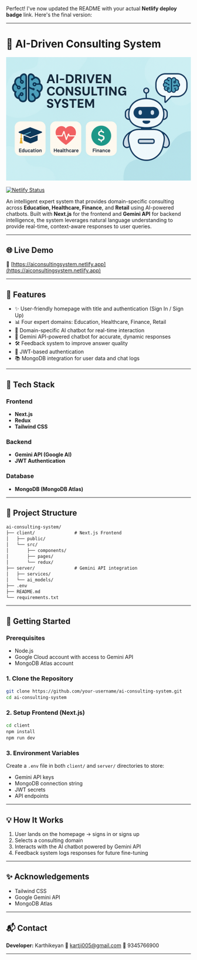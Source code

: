 Perfect! I've now updated the README with your actual **Netlify deploy badge** link. Here's the final version:

---

# 🧠 AI-Driven Consulting System

![AI-Driven Consulting Banner](https://github.com/Karthikeyan260/AiConsultingSystem/blob/main/ChatGPT%20Image%20May%205,%202025,%2010_48_45%20AM.png?raw=true)

[![Netlify Status](https://api.netlify.com/api/v1/badges/a731616a-b485-43b2-85d3-1aa35b028bab/deploy-status)](https://app.netlify.com/sites/aiconsultingsystem/deploys)

An intelligent expert system that provides domain-specific consulting across **Education, Healthcare, Finance**, and **Retail** using AI-powered chatbots. Built with **Next.js** for the frontend and **Gemini API** for backend intelligence, the system leverages natural language understanding to provide real-time, context-aware responses to user queries.

---

## 🌐 Live Demo

🚀 [https://aiconsultingsystem.netlify.app](https://aiconsultingsystem.netlify.app)

---

## 📌 Features

* ✨ User-friendly homepage with title and authentication (Sign In / Sign Up)
* 📊 Four expert domains: Education, Healthcare, Finance, Retail
* 💬 Domain-specific AI chatbot for real-time interaction
* 🧠 Gemini API-powered chatbot for accurate, dynamic responses
* 🛠️ Feedback system to improve answer quality
* 🔐 JWT-based authentication
* 📚 MongoDB integration for user data and chat logs

---

## 🧱 Tech Stack

### Frontend

* **Next.js**
* **Redux**
* **Tailwind CSS**

### Backend

* **Gemini API (Google AI)**
* **JWT Authentication**

### Database

* **MongoDB (MongoDB Atlas)**

---

## 📁 Project Structure

```
ai-consulting-system/
├── client/               # Next.js Frontend
│   ├── public/
│   └── src/
│       ├── components/
│       ├── pages/
│       └── redux/
├── server/               # Gemini API integration
│   ├── services/
│   └── ai_models/
├── .env
├── README.md
└── requirements.txt
```

---

## 🚀 Getting Started

### Prerequisites

* Node.js
* Google Cloud account with access to Gemini API
* MongoDB Atlas account

### 1. Clone the Repository

```bash
git clone https://github.com/your-username/ai-consulting-system.git
cd ai-consulting-system
```

### 2. Setup Frontend (Next.js)

```bash
cd client
npm install
npm run dev
```

### 3. Environment Variables

Create a `.env` file in both `client/` and `server/` directories to store:

* Gemini API keys
* MongoDB connection string
* JWT secrets
* API endpoints

---

## 💡 How It Works

1. User lands on the homepage → signs in or signs up
2. Selects a consulting domain
3. Interacts with the AI chatbot powered by Gemini API
4. Feedback system logs responses for future fine-tuning

---

## ✨ Acknowledgements

* Tailwind CSS
* Google Gemini API
* MongoDB Atlas

---

## 📬 Contact

**Developer:** Karthikeyan
📧 [kartji005@gmail.com](mailto:kartji005@gmail.com)
📱 9345766900

---


